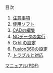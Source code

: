 目次

1. [注意事項](注意事項.md)  
1. [使用ソフト](使用ソフト.md)  
1. [CADの編集](CADの編集.md)  
1. [NCデータの実行](NCデータの実行.md)  
1. [Grbl の設定](Grblの設定.md)  
1. [Fusion360の設定](Fusion360の設定.md)  
1. [トラブルと対応](../その他/トラブルと対応.md)  

[マニュアル(PDF)](../資料&データ/マニュアル(PDF).md)  
